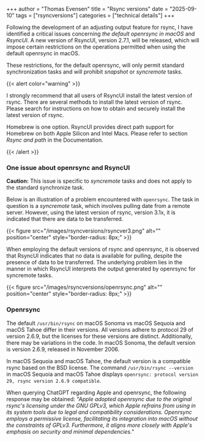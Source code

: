 +++
author = "Thomas Evensen"
title = "Rsync versions"
date = "2025-09-10"
tags = ["rsyncversions"]
categories = ["technical details"]
+++

Following the development of an adjusting output feature for rsync, I have identified a critical issues concerning *the default openrsync in macOS* and *RsyncUI*. A new version of RsyncUI, version 2.7.1, will be released, which will impose certain restrictions on the operations permitted when using the default openrsync in macOS. 

These restrictions, for the default openrsync, will only permit standard synchronization tasks and will prohibit *snapshot* or *syncremote* tasks.

{{< alert color="warning" >}}

I strongly recommend that all users of RsyncUI install the latest version of rsync. There are several methods to install the latest version of rsync. Please search for instructions on how to obtain and securely install the latest version of rsync. 

Homebrew is one option. RsyncUI provides direct path support for Homebrew on both Apple Silicon and Intel Macs. Please refer to section *Rsync and path* in the Documentation.

{{< /alert >}}

### One issue about openrsync and RsyncUI

**Caution:** This issue is specific to *syncremote* tasks and does not apply to the standard synchronize task.

Below is an illustration of a problem encountered with `openrsync`. The task in question is a *syncremote* task, which involves pulling date from a remote server. However, using the latest version of rsync, version 3.1x, it is indicated that there are data to be transferred. 

{{< figure src="/images/rsyncversions/rsyncver3.png" alt="" position="center" style="border-radius: 8px;" >}}

When employing the default versions of rsync and openrsync, it is observed that RsyncUI indicates that no data is available for pulling, despite the presence of data to be transferred. The underlying problem lies in the manner in which RsyncUI interprets the output generated by openrsync for syncremote tasks. 

{{< figure src="/images/rsyncversions/openrsync.png" alt="" position="center" style="border-radius: 8px;" >}}

### Openrsync

The default `/usr/bin/rsync` on macOS Sonoma vs macOS Sequoia and macOS Tahoe differ in their versions. All versions adhere to protocol 29 of version 2.6.9, but the licenses for these versions are distinct. Additionally, there may be variations in the code. In macOS Sonoma, the default version is version 2.6.9, released in November 2006. 

In macOS Sequoia and macOS Tahoe, the default version is a compatible rsync based on the BSD license. The command `/usr/bin/rsync --version` in macOS Sequoia and macOS Tahoe displays `openrsync: protocol version 29, rsync version 2.6.9 compatible`.

When querying ChatGPT regarding Apple and openrsync, the following response may be obtained: *"Apple adopted openrsync due to the original rsync's licensing under the GNU GPLv3, which Apple refrains from using in its system tools due to legal and compatibility considerations. Openrsync employs a permissive license, facilitating its integration into macOS without the constraints of GPLv3. Furthermore, it aligns more closely with Apple's emphasis on security and minimal dependencies."*
